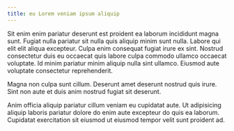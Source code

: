 ```yaml
---
title: eu Lorem veniam ipsum aliquip
---
```


Sit enim enim pariatur deserunt est proident ea laborum incididunt magna sunt. Fugiat nulla pariatur sit nulla quis aliquip minim sunt nulla. Labore qui elit elit aliqua excepteur. Culpa enim consequat fugiat irure ex sint. Nostrud consectetur duis eu occaecat quis labore culpa commodo ullamco occaecat voluptate. Id minim pariatur minim aliquip nulla sint ullamco. Eiusmod aute voluptate consectetur reprehenderit.

Magna non culpa sunt cillum. Deserunt amet deserunt nostrud quis irure. Sint non aute et duis anim nostrud fugiat sit deserunt.

Anim officia aliquip pariatur cillum veniam eu cupidatat aute. Ut adipisicing aliquip laboris pariatur dolore do enim aute excepteur do quis ea laborum. Cupidatat exercitation sit eiusmod ut eiusmod tempor velit sunt proident ad.